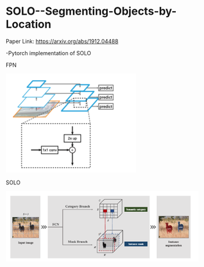 # SOLO--Segmenting-Objects-by-Location

Paper Link: https://arxiv.org/abs/1912.04488

-Pytorch implementation of SOLO

FPN 

![](FPN.PNG)

SOLO 

![](Solo_model.PNG)
